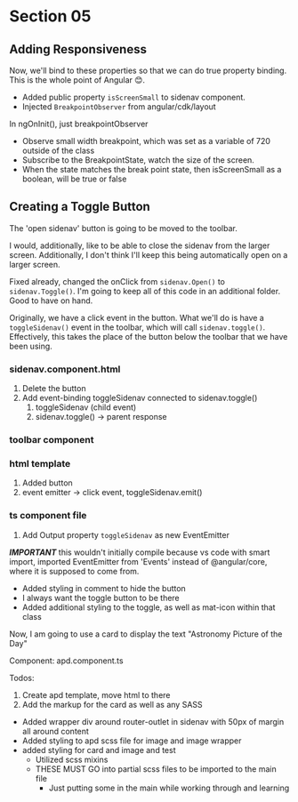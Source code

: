 # Section 05

## Adding Responsiveness

Now, we'll bind to these properties so that we can do true property binding.
This is the whole point of Angular 😊.  

- Added public property `isScreenSmall` to sidenav component.
- Injected `BreakpointObserver` from angular/cdk/layout  

In ngOnInit(), just breakpointObserver

- Observe small width breakpoint, which was set as a variable of 720 outside of the class
- Subscribe to the BreakpointState, watch the size of the screen.
- When the state matches the break point state, then isScreenSmall as a boolean, will be true or false

## Creating a Toggle Button

The 'open sidenav' button is going to be moved to the toolbar.  

I would, additionally, like to be able to close the sidenav from the larger screen.
Additionally, I don't think I'll keep this being automatically open on a larger screen.  

Fixed already, changed the onClick from `sidenav.Open()` to `sidenav.Toggle()`.
I'm going to keep all of this code in an additional folder.
Good to have on hand.  

Originally, we have a click event in the button.
What we'll do is have a `toggleSidenav()` event in the toolbar, which will call `sidenav.toggle()`.
Effectively, this takes the place of the button below the toolbar that we have been using.  

### sidenav.component.html

1. Delete the button
2. Add event-binding toggleSidenav connected to sidenav.toggle()  
   1. toggleSidenav (child event)
   2. sidenav.toggle() -> parent response

### toolbar component

### html template

1. Added button
2. event emitter -> click event, toggleSidenav.emit()  

### ts component file

1. Add Output property `toggleSidenav` as new EventEmitter  

***IMPORTANT*** this wouldn't initially compile because vs code with smart import, imported EventEmitter from 'Events' instead of @angular/core, where it is supposed to come from.  

- Added styling in comment to hide the button
- I always want the toggle button to be there
- Added additional styling to the toggle, as well as mat-icon within that class  

Now, I am going to use a card to display the text "Astronomy Picture of the Day"  

Component: apd.component.ts  

Todos:

1. Create apd template, move html to there
2. Add the markup for the card as well as any SASS  

- Added wrapper div around router-outlet in sidenav with 50px of margin all around content
- Added styling to apd scss file for image and image wrapper
- added styling for card and image and test
  - Utilized scss mixins
  - THESE MUST GO into partial scss files to be imported to the main file
    - Just putting some in the main while working through and learning
